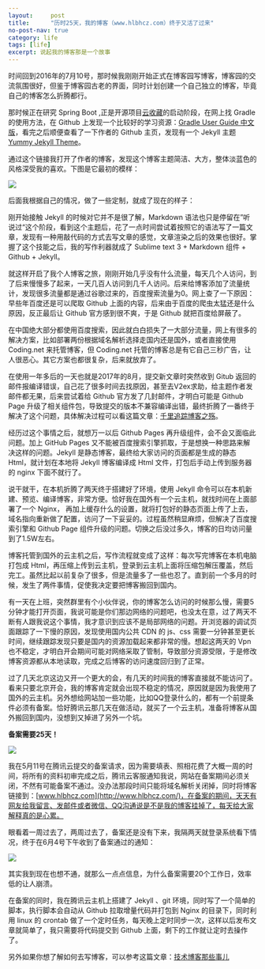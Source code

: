 ```yaml
---
layout:     post
title:      "历时25天，我的博客（www.hlbhcz.com）终于又活了过来"
no-post-nav: true
category: life
tags: [life]
excerpt: 说起我的博客那是一个故事
---
```


时间回到2016年的7月10号，那时候我刚刚开始正式在博客园写博客，博客园的交流氛围很好，但鉴于博客园古老的界面，同时计划创建一个自己独立的博客，毕竟自己的博客怎么折腾都行。

那时候正在研究 Spring Boot ,正是开源项目[云收藏](https://github.com/cloudfavorites/favorites-web)的启动阶段，在网上找 Gradle 的使用方法，在 Github 上发现一个比较好的学习资源：[Gradle User Guide 中文版](https://github.com/DONGChuan/GradleUserGuide)，看完之后顺便查看了一下作者的 Github 主页，发现有一个 Jekyll 主题 [Yummy Jekyll Theme](https://github.com/DONGChuan/Yummy-Jekyll)。

通过这个链接我打开了作者的博客，发现这个博客主题简洁、大方，整体淡蓝色的风格深受我的喜欢。下图是它最初的模样：

![](http://www.hlbhcz.com/assets/images/2018/life/yummy.png)

后面我根据自己的情况，做了一些定制，就成了现在的样子：



刚开始接触 Jekyll 的时候对它并不是很了解，Markdown 语法也只是停留在”听说过“这个阶段，看到这个主题后，花了一点时间尝试着按照它的语法写了一篇文章，发现有一种用敲代码的方式去写文章的感觉，文章渲染之后的效果也很好。掌握了这个技能之后，我的写作利器就成了 Sublime text 3 + Markdown 组件 + Github + Jekyll。

就这样开启了我个人博客之旅，刚刚开始几乎没有什么流量，每天几个人访问，到了后来慢慢多了起来，一天几百人访问到几千人访问。后来给博客添加了流量统计，发现很多流量都是通过谷歌过来的，百度搜索流量为0。网上查了一下原因：早些年百度还是可以爬取 Github 上面的内容，后来由于百度的爬虫太猛还是什么原因，反正最后让 Github 官方感到很不爽，于是 Github 就把百度给屏蔽了。

在中国绝大部分都使用百度搜索，因此就白白损失了一大部分流量，网上有很多的解决方案，比如部署两份根据域名解析选择走国内还是国外，或者直接使用 Coding.net 来托管博客，但 Coding.net 托管的博客总是有它自己三秒广告，让人很恶心。其它方案也都很复杂，后来就放弃了。

在使用一年多后的一天也就是2017年的8月，提交新文章时突然收到 Gitub 返回的邮件报编译错误，自己花了很多时间去找原因，甚至去V2ex求助，给主题作者发邮件都无果，后来尝试着给 Github 官方发了几封邮件，才明白可能是 Github Page 升级了相关组件包，导致提交的版本不兼容编译出错，最终折腾了一番终于解决了这个问题，具体解决过程可以看这篇文章：[千里追踪博客之殇](http://www.hlbhcz.com/other/2017/09/10/blog-stop-a-month.html)。

经历过这个事情之后，就想万一以后 Github Pages 再升级组件，会不会又面临此问题。加上 GitHub Pages 又不能被百度搜索引擎抓取，于是想换一种思路来解决这样的问题。Jekyll 是静态博客，最终给大家访问的页面都是生成的静态 Html，就计划在本地将 Jekyll 博客编译成 Html 文件，打包后手动上传到服务器的 nginx 下面不就行了。

说干就干，在本机折腾了两天终于搭建好了环境，使用 Jekyll 命令可以在本机新建、预览、编译博客，非常方便。恰好我在国外有一个云主机，就找时间在上面部署了一个 Nginx， 再加上缓存什么的设置，就将打包好的静态页面上传了上去，域名指向重新做了配置，访问了一下妥妥的。过程虽然稍显麻烦，但解决了百度搜索引擎和 Github Page 组件升级的问题。切换之后没过多久，博客的日均访问量到了1.5W左右。

博客托管到国外的云主机之后，写作流程就变成了这样：每次写完博客在本机电脑打包成 Html，再压缩上传到云主机，登录到云主机上面将压缩包解压覆盖，然后完工。虽然比起以前复杂了很多，但是流量多了一些也忍了。直到前一个多月的时候，发生了两件事情，促使我决定要把博客搬回到国内。

有一天在上班，突然群里有个小伙伴说，你的博客怎么访问的时候那么慢，需要5分钟才能打开页面，我说可能是你们那边网络的问题吧，也没太在意，过了两天不断有人跟我说这个事情，我才意识到应该不是局部网络的问题。开浏览器的调试页面跟踪了一下慢的原因，发现使用国内公共 CDN 的 js、css 需要一分钟甚至更长时间，继续跟踪发现只要是国内的资源加载起来都非常的慢。想起这两天的 Vpn 也不稳定，才明白开会期间可能对网络采取了管制，导致部分资源受限，于是修改博客资源都从本地读取，完成之后博客的访问速度回归到了正常。

过了几天北京这边又开一个更大的会，有几天的时间我的博客直接就不能访问了。看来只要北京开会，我的博客肯定就会出现不稳定的情况，原因就是因为我使用了国外的云主机。另外想给网站加一些功能，比如QQ登录什么的，都有一个前提条件必须有备案。恰好腾讯云那几天在做活动，就买了一个云主机，准备将博客从国外搬回到国内，没想到又掉进了另外一个坑。

**备案需要25天！**

![](http://www.hlbhcz.com/assets/images/2018/life/beian.png)

我在5月11号在腾讯云提交的备案请求，因为需要填表、照相花费了大概一周的时间，将所有的资料初审完成之后，腾讯云客服通知我说，网站在备案期间必须关闭，不然有可能备案不通过。没办法那段时间只能将域名解析关闭掉，同时将博客链接到：[www.hlbhcz.com](http://www.hlbhcz.com/)，在备案的期间，天天有网友给我留言、发邮件或者微信、QQ沟通说是不是我的博客挂掉了，每天给大家解释真的是心累。

眼看着一周过去了，两周过去了，备案还是没有下来，我隔两天就登录系统看下情况，终于在6月4号下午收到了备案通过的通知：

![](http://www.hlbhcz.com/assets/images/2018/life/beian2.png)

其实我到现在也想不通，就那么一点点信息，为什么备案需要20个工作日，效率低的让人崩溃。

在备案的同时，我在腾讯云主机上搭建了 Jekyll 、git 环境，同时写了一个简单的脚本，执行脚本会自动从 Github 拉取增量代码并打包到 Nginx 的目录下，同时利用 linux 的 crontab 做了一个定时任务，每天晚上定时同步一次，这样以后发布文章就简单了，我只需要将代码提交到 Github 上面，剩下的工作就让定时去操作了。

另外如果你想了解如何去写博客，可以参考这篇文章：[技术博客那些事儿](http://www.hlbhcz.com/other/2017/07/16/operating-technology-blog.html)


